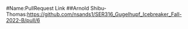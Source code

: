 #Name:PullRequest Link
##Arnold Shibu-Thomas:https://github.com/nsands1/SER316_Gugelhupf_Icebreaker_Fall-2022-B/pull/6
